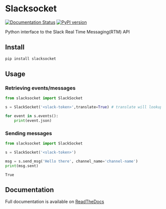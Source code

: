 # Slacksocket

[![Documentation Status](https://img.shields.io/badge/docs-latest-brightgreen.png?style=flat)](http://slacksocket.readthedocs.org/en/latest/client/) [![PyPI version](https://badge.fury.io/py/slacksocket.png)](https://badge.fury.io/py/slacksocket)

Python interface to the Slack Real Time Messaging(RTM) API

## Install

```bash
pip install slacksocket
```

## Usage

### Retrieving events/messages
```python
from slacksocket import SlackSocket

s = SlackSocket('<slack-token>',translate=True) # translate will lookup and replace user and channel IDs with their human-readable names. default true. 

for event in s.events():
    print(event.json)
```

### Sending messages
```python
from slacksocket import SlackSocket

s = SlackSocket('<slack-token>')

msg = s.send_msg('Hello there', channel_name='channel-name') 
print(msg.sent)
```

```
True
```

## Documentation

Full documentation is available on [ReadTheDocs](http://slacksocket.readthedocs.org/en/latest/client/)
